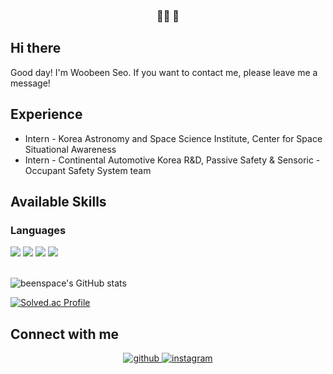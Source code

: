 ### <div align="center">👨‍💻 🚀</div>  
  

## Hi there
 Good day! I'm Woobeen Seo.
 If you want to contact me, please leave me a message!
 
## Experience
 - Intern - Korea Astronomy and Space Science Institute, Center for Space Situational Awareness 
 - Intern - Continental Automotive Korea R&D, Passive Safety & Sensoric - Occupant Safety System team
  
## Available Skills

### Languages

<div>
<img src="https://img.shields.io/badge/Python-3776AB?style=flat-square&logo=Python&logoColor=white">
<img src="https://img.shields.io/badge/C++-00599C?style=flat-square&logo=cplusplus&logoColor=white">
<img src="https://img.shields.io/badge/.NET-512BD4?style=flat-square&logo=.NET&logoColor=white">
<img src="https://img.shields.io/badge/Csharp-239120?style=flat-square&logo=Csharp&logoColor=white">

<br/>  

<div>


<br/>

![beenspace's GitHub stats](https://github-readme-stats.vercel.app/api?username=beenspace&show_icons=true&theme=dark)
  
[![Solved.ac Profile](http://mazassumnida.wtf/api/generate_badge?boj=beenspace)](https://solved.ac/beenspace)






## Connect with me  
<div align="center">
<a href="https://github.com/beenspace" target="_blank">
<img src=https://img.shields.io/badge/github-%2324292e.svg?&style=for-the-badge&logo=github&logoColor=white alt=github style="margin-bottom: 5px;" />
</a>
<a href="https://instagram.com/myongspace_" target="_blank">
<img src=https://img.shields.io/badge/instagram-%23000000.svg?&style=for-the-badge&logo=instagram&logoColor=white alt=instagram style="margin-bottom: 5px;" />
</a>  
</div>  
  

<br/>  


  

